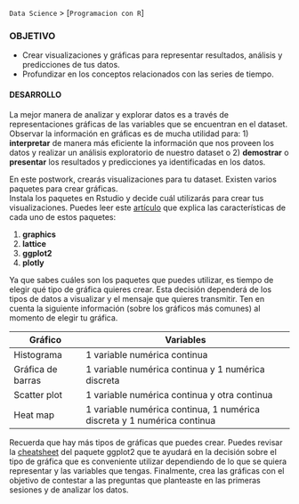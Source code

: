 `Data Science` > [`Programacion con R`]

### OBJETIVO
- Crear visualizaciones y gráficas para representar resultados, análisis y predicciones de tus datos.   
- Profundizar en los conceptos relacionados con las series de tiempo.   

#### DESARROLLO  

La mejor manera de analizar y explorar datos es a través de representaciones gráficas de las variables que se encuentran en el dataset. 
Observar la información en gráficas es de mucha utilidad para: 1) **interpretar** de manera más eficiente la información que nos proveen los datos y realizar un análisis exploratorio de nuestro dataset o 2) **demostrar** o **presentar** los resultados y predicciones ya identificadas en los datos.    

En este postwork, crearás visualizaciones para tu dataset. Existen varios paquetes para crear gráficas.   
Instala los paquetes en Rstudio y decide cuál utilizarás para crear tus visualizaciones. Puedes leer este <a href="https://towardsdatascience.com/a-guide-to-data-visualisation-in-r-for-beginners-ef6d41a34174" target="_blank">artículo</a> que explica las características de cada uno de estos paquetes:    

1. **graphics**  
2. **lattice**  
3. **ggplot2**  
4. **plotly**   

Ya que sabes cuáles son los paquetes que puedes utilizar, es tiempo de elegir qué tipo de gráfica quieres crear. Esta decisión dependerá de los tipos de datos a visualizar y el mensaje que quieres transmitir. 
Ten en cuenta la siguiente información (sobre los gráficos más comunes) al momento de elegir tu gráfica.    

|     Gráfico       |                                    Variables                               | 
| ----------------- | -------------------------------------------------------------------------- |
|     Histograma    |                        1 variable numérica continua                        |
| Gráfica de barras |                 1 variable numérica continua y 1 numérica discreta         |
|   Scatter plot    |                 1 variable numérica continua y otra continua               |
|     Heat map      |  1 variable numérica continua, 1 numérica discreta y 1 numérica continua   |  


Recuerda que hay más tipos de gráficas que puedes crear. Puedes revisar la <a href="https://rstudio.com/wp-content/uploads/2015/03/ggplot2-cheatsheet.pdf" target="_blank">cheatsheet</a> del paquete ggplot2 que te ayudará en la decisión sobre el tipo de gráfica que es conveniente utilizar dependiendo de lo que se quiera representar y las variables que tengas. 
Finalmente, crea las gráficas con el objetivo de contestar a las preguntas que planteaste en las primeras sesiones y de analizar los datos.  





